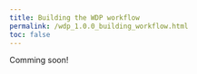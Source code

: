 ```yaml
---
title: Building the WDP workflow
permalink: /wdp_1.0.0_building_workflow.html
toc: false
---
```


Comming soon!
